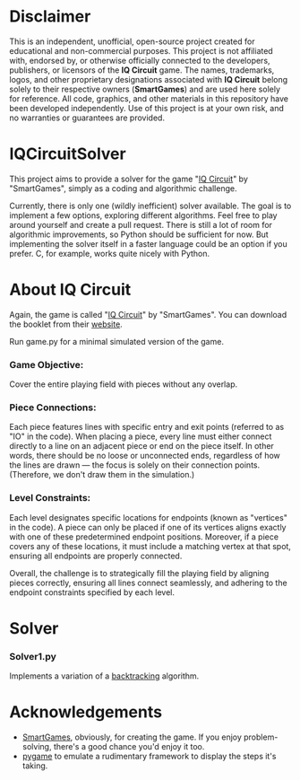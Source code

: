 
# Disclaimer  
This is an independent, unofficial, open-source project created for educational and non-commercial purposes. This project is not affiliated with, endorsed by, or otherwise officially connected to the developers, publishers, or licensors of the **IQ Circuit** game. The names, trademarks, logos, and other proprietary designations associated with **IQ Circuit** belong solely to their respective owners (**SmartGames**) and are used here solely for reference. All code, graphics, and other materials in this repository have been developed independently. Use of this project is at your own risk, and no warranties or guarantees are provided.

# IQCircuitSolver  
This project aims to provide a solver for the game "[IQ Circuit](https://www.smartgames.eu/uk/one-player-games/iq-circuit)" by "SmartGames", simply as a coding and algorithmic challenge.

Currently, there is only one (wildly inefficient) solver available. The goal is to implement a few options, exploring different algorithms. Feel free to play around yourself and create a pull request. There is still a lot of room for algorithmic improvements, so Python should be sufficient for now. But implementing the solver itself in a faster language could be an option if you prefer. C, for example, works quite nicely with Python.

# About IQ Circuit  
Again, the game is called "[IQ Circuit](https://www.smartgames.eu/uk/one-player-games/iq-circuit)" by "SmartGames". You can download the booklet from their [website](https://www.smartgames.eu/uk/one-player-games/iq-circuit#downloads).

Run game.py for a minimal simulated version of the game.

### Game Objective:  
Cover the entire playing field with pieces without any overlap.

### Piece Connections:  
Each piece features lines with specific entry and exit points (referred to as "IO" in the code). When placing a piece, every line must either connect directly to a line on an adjacent piece or end on the piece itself. In other words, there should be no loose or unconnected ends, regardless of how the lines are drawn — the focus is solely on their connection points. (Therefore, we don't draw them in the simulation.)

### Level Constraints:  
Each level designates specific locations for endpoints (known as "vertices" in the code). A piece can only be placed if one of its vertices aligns exactly with one of these predetermined endpoint positions. Moreover, if a piece covers any of these locations, it must include a matching vertex at that spot, ensuring all endpoints are properly connected.

Overall, the challenge is to strategically fill the playing field by aligning pieces correctly, ensuring all lines connect seamlessly, and adhering to the endpoint constraints specified by each level.

# Solver

### Solver1.py  
Implements a variation of a [backtracking](https://en.wikipedia.org/wiki/Backtracking) algorithm.

# Acknowledgements

- [SmartGames](https://www.smartgames.eu/uk/one-player-games/iq-circuit), obviously, for creating the game. If you enjoy problem-solving, there's a good chance you'd enjoy it too.
- [pygame](https://github.com/pygame/pygame) to emulate a rudimentary framework to display the steps it's taking.
